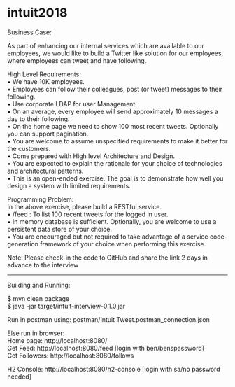 # intuit2018

Business Case:

As part of enhancing our internal services which are available to our employees, we would like to build a Twitter like solution for our employees,
where employees can tweet and have following.  
  
High Level Requirements:  
• We have 10K employees.  
• Employees can follow their colleagues, post (or tweet) messages to their following.  
• Use corporate LDAP for user Management.  
• On an average, every employee will send approximately 10 messages a day to their following.  
• On the home page we need to show 100 most recent tweets. Optionally you can support pagination.  
• You are welcome to assume unspecified requirements to make it better for the customers.  
• Come prepared with High level Architecture and Design.  
• You are expected to explain the rationale for your choice of technologies and architectural patterns.  
• This is an open-ended exercise. The goal is to demonstrate how well you design a system with limited requirements.  
  
Programming Problem:  
In the above exercise, please build a RESTful service.  
• /feed : To list 100 recent tweets for the logged in user.  
• In memory database is sufficient. Optionally, you are welcome to use a persistent data store of your choice.  
• You are encouraged but not required to take advantage of a service code-generation framework of your choice when performing this exercise.  
  
Note: Please check-in the code to GitHub and share the link 2 days in advance to the interview  
  
--------------------  
  
Building and Running:  
  
$ mvn clean package  
$ java -jar target/intuit-interview-0.1.0.jar  
  
Run in postman using: postman/Intuit Tweet.postman_connection.json  
  
Else run in browser:  
Home page: http://localhost:8080/  
Get Feed: http://localhost:8080/feed [login with ben/benspassword]  
Get Followers: http://localhost:8080/follows  
  
H2 Console: http://localhost:8080/h2-console [login with sa/no password needed]  
